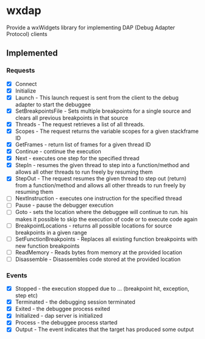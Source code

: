 # wxdap
Provide a wxWidgets library for implementing DAP (Debug Adapter Protocol) clients

## Implemented

### Requests

- [x] Connect
- [x] Initialize
- [x] Launch - This launch request is sent from the client to the debug adapter to start the debuggee
- [x] SetBreakpointsFile - Sets multiple breakpoints for a single source and clears all previous breakpoints in that source
- [x] Threads - The request retrieves a list of all threads.
- [x] Scopes - The request returns the variable scopes for a given stackframe ID
- [x] GetFrames - return list of frames for a given thread ID
- [x] Continue - continue the execution
- [x] Next - executes one step for the specified thread
- [X] StepIn - resumes the given thread to step into a function/method and allows all other threads to run freely by resuming them
- [X] StepOut - The request resumes the given thread to step out (return) from a function/method and allows all other threads to run freely by resuming them
- [ ] NextInstruction - executes one instruction for the specified thread
- [ ] Pause - pause the debugger execution
- [ ] Goto - sets the location where the debuggee will continue to run. his makes it possible to skip the execution of code or to execute code again
- [ ] BreakpointLocations - returns all possible locations for source breakpoints in a given range
- [ ] SetFunctionBreakpoints - Replaces all existing function breakpoints with new function breakpoints
- [ ] ReadMemory - Reads bytes from memory at the provided location
- [ ] Disassemble - Disassembles code stored at the provided location

### Events

- [x] Stopped - the execution stopped due to ... (breakpoint hit, exception, step etc)
- [x] Terminated - the debugging session terminated
- [x] Exited - the debuggee process exited
- [x] Initialized - dap server is initialized
- [x] Process - the debuggee process started
- [x] Output - The event indicates that the target has produced some output
